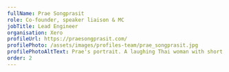```yaml
---
fullName: Prae Songprasit
role: Co-founder, speaker liaison & MC
jobTitle: Lead Engineer
organisation: Xero
profileUrl: https://praesongprasit.com/
profilePhoto: /assets/images/profiles-team/prae_songprasit.jpg
profilePhotoAltText: Prae's portrait. A laughing Thai woman with short dark hair. She's wearing a large pair of dark rimmed glases, a shirt layered with a jumper.
order: 2
---
```


